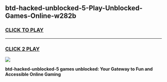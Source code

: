 
## btd-hacked-unblocked-5-Play-Unblocked-Games-Online-w282b
<h3>
<a href="https://premium76.site?title=btd-hacked-unblocked-5&ref=25A">CLICK TO PLAY</a></h3>
<hr>

<h3>
<a href="https://premium76.site?title=btd-hacked-unblocked-5&ref=25A">CLICK 2 PLAY</a>
  
</h3>

<a href="https://premium76.site?title=btd-hacked-unblocked-5&ref=25A"><img src="https://clearcache.store/games.png"></a>


**btd-hacked-unblocked-5 games unblocked: Your Gateway to Fun and Accessible Online Gaming**
